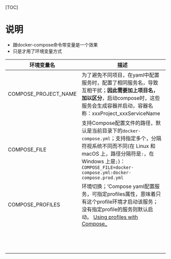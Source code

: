 [TOC]

# 说明
* 跟docker-compose命令带变量是一个效果
* 只是才用了环境变量方式

| 环境变量名           | 描述                                                                                                                                                                                                                          |
| -------------------- | ----------------------------------------------------------------------------------------------------------------------------------------------------------------------------------------------------------------------------- |
| COMPOSE_PROJECT_NAME | 为了避免不同项目，在yaml中配置服务时，配置了相同服务名，导致互相干扰；**因此需要加上项目名，加以区分**，启动compose时，这些服务会生成容器并启动，容器名称：xxxProject_xxxServiceName                                          |
| COMPOSE_FILE         | 支持Compose配置文件的路径，默认是当前目录下的`docker-compose.yml`；支持指定多个，分隔符视系统不同而不同(在 Linux 和 macOS 上，路径分隔符是`:`，在 Windows 上是`;`)：`COMPOSE_FILE=docker-compose.yml:docker-compose.prod.yml` |
| COMPOSE_PROFILES | 环境切换；’Compose yaml配置服务，可指定profiles属性，意味着只有这个profile环境才启动该服务；没有指定profile的服务则默认启动。 [Using profiles with Compose_](https://docs.docker.com/compose/profiles/) |
|  |  |
|  |  |
|  |  |
|  |  |
|  |  |
|  |  |
|  |  |
|  |  |
|  |  |
|  |  |
|  |  |
|  |  |
|  |  |







